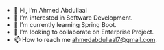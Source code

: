 - 👋 Hi, I’m Ahmed Abdullaal
- 👀 I’m interested in Software Development.
- 🌱 I’m currently learning Spring Boot.
- 💞️ I’m looking to collaborate on Enterprise Project.
- 📫 How to reach me ahmedabdullaal7@gmail.com.

<!---
Abdullaal7/Abdullaal7 is a ✨ special ✨ repository because its `README.md` (this file) appears on your GitHub profile.
You can click the Preview link to take a look at your changes.
--->
